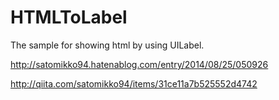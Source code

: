 HTMLToLabel
===========

The sample for showing html by using UILabel.

http://satomikko94.hatenablog.com/entry/2014/08/25/050926

http://qiita.com/satomikko94/items/31ce11a7b525552d4742

